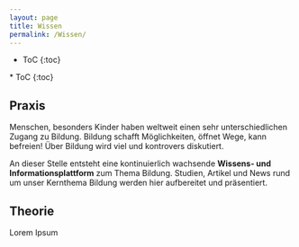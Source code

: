 ```yaml
---
layout: page
title: Wissen
permalink: /Wissen/
---
```

<aside markdown="1">

<div class="toc-box">
  
* ToC
{:toc}

</div>
</aside>


<aside markdown="1">
* ToC
{:toc}
</aside>

## Praxis ##

Menschen, besonders Kinder haben weltweit einen sehr unterschiedlichen Zugang zu Bildung. Bildung schafft Möglichkeiten, öffnet Wege, kann befreien! Über Bildung wird viel und kontrovers diskutiert. 

An dieser Stelle entsteht eine kontinuierlich wachsende **Wissens- und Informationsplattform** zum Thema Bildung. Studien, Artikel und News rund um unser Kernthema Bildung werden hier aufbereitet und präsentiert.

## Theorie ##

Lorem Ipsum
